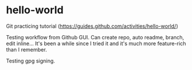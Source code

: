 # hello-world
Git practicing tutorial (https://guides.github.com/activities/hello-world/)

Testing workflow from Github GUI. Can create repo, auto readme, branch, edit inline... It's been a while since I tried it and it's much more feature-rich than I remember.

Testing gpg signing.
